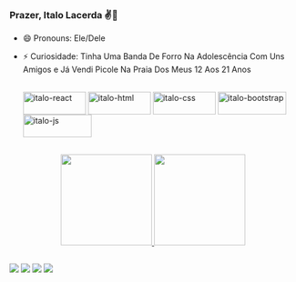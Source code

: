 ### Prazer, Italo Lacerda ✌👋

- 😄 Pronouns: Ele/Dele
- ⚡ Curiosidade: Tinha Uma Banda De Forro Na Adolescência Com Uns Amigos e Já Vendi Picole Na Praia Dos Meus 12 Aos 21 Anos


  
  <div style="display: inline-block;"><br>
    <img align="center" alt="italo-react" height="40" width="110" src="https://img.shields.io/badge/React-20232A?style=for-the-badge&logo=react&logoColor=61DAFB" />
   <img align="center" alt="italo-html" height="40" width="110" src="https://img.shields.io/badge/HTML5-E34F26?style=for-the-badge&logo=html5&logoColor=white" />
  <img align="center" alt="italo-css" height="40" width="110" src="https://img.shields.io/badge/CSS3-1572B6?style=for-the-badge&logo=css3&logoColor=white" />
  <img align="center" alt="italo-bootstrap" height="40" width="120" src="https://img.shields.io/badge/Bootstrap-563D7C?style=for-the-badge&logo=bootstrap&logoColor=white" />
  <img align="center" alt="italo-js" height="40" width="120" src="https://img.shields.io/badge/JavaScript-323330?style=for-the-badge&logo=javascript&logoColor=F7DF1E" />
  
</div>

##
<div align="center">
  
  <a href="https://github.com/ItaloLacerda">
    <img height="160em" src="https://github-readme-stats.vercel.app/api?username=ItaloLacerda&show_icons=true&theme=dracula&include_all_commits=true&count_private=true"/>
    <img height="160em" src="https://github-readme-stats.vercel.app/api/top-langs/?username=ItaloLacerda&layout=compact&langs_count=7&theme=dracula"/>
    </div>

  ##
  
  <div style="display: inline-block">
    <a href="https://www.linkedin.com/in/italo-lacerda-7421741b1" target="_blank"><img src="https://img.shields.io/badge/LinkedIn-0077B5?style=for-the-badge&logo=linkedin&logoColor=white" target="_blank"></a>
    <a href="https://api.whatsapp.com/send?phone=5581994786752&text=Precisa%20De%20Ajuda%20Com%20Algo%20S%C3%B3%20Falar%20%E2%9C%8C%F0%9F%98%89" target="_blank"><img src="https://img.shields.io/badge/WhatsApp-25D366?style=for-the-badge&logo=whatsapp&logoColor=white" target="_blank"></a>
    <a href="mailto:italojose917@gmail.com" target="_blank"><img src="https://img.shields.io/badge/Gmail-D14836?style=for-the-badge&logo=gmail&logoColor=white" target="_blank"></a>
    <a href="https://www.instagram.com/_i.lacerda_/" target="_blank"><img src="https://img.shields.io/badge/Instagram-E4405F?style=for-the-badge&logo=instagram&logoColor=white" target="_blank"></a>
       
  </div>
